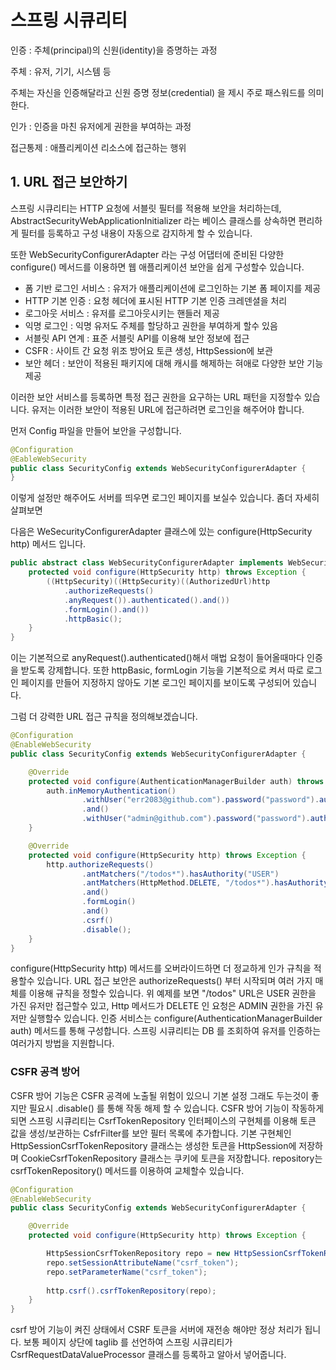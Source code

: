# 스프링 시큐리티
인증 : 주체(principal)의 신원(identity)을 증명하는 과정

주체 : 유저, 기기, 시스템 등

주체는 자신을 인증해달라고 신원 증명 정보(credential) 을 제시 주로 패스워드를 의미한다.

인가 : 인증을 마친 유저에게 권한을 부여하는 과정

접근통제 : 애플리케이션 리소스에 접근하는 행위

## 1. URL 접근 보안하기
스프링 시큐리티는 HTTP 요청에 서블릿 필터를 적용해 보안을 처리하는데,
AbstractSecurityWebApplicationInitializer 라는 베이스 클래스를 상속하면 편리하게 필터를 등록하고
구성 내용이 자동으로 감지하게 할 수 있습니다.

또한 WebSecurityConfigurerAdapter 라는 구성 어댑터에 준비된 다양한 configure() 메서드를 이용하면
웹 애플리케이션 보안을 쉽게 구성할수 있습니다.
* 폼 기반 로그인 서비스 : 유저가 애플리케이션에 로그인하는 기본 폼 페이지를 제공
* HTTP 기본 인증 : 요청 헤더에 표시된 HTTP 기본 인증 크레덴셜을 처리
* 로그아웃 서비스 : 유저를 로그아웃시키는 핸들러 제공
* 익명 로그인 : 익명 유저도 주체를 할당하고 권한을 부여하게 할수 있음
* 서블릿 API 연계 : 표준 서블릿 API를 이용해 보안 정보에 접근
* CSFR : 사이트 간 요청 위조 방어요 토큰 생성, HttpSession에 보관
* 보안 헤더 : 보안이 적용된 패키지에 대해 캐시를 해제하는 혀애로 다양한 보안 기능 제공

이러한 보안 서비스를 등록하면 특정 접근 권한을 요구하는 URL 패턴을 지정할수 있습니다.
유저는 이러한 보안이 적용된 URL에 접근하려면 로그인을 해주어야 합니다.

먼저 Config 파일을 만들어 보안을 구성합니다.    
```java
@Configuration
@EableWebSecurity
public class SecurityConfig extends WebSecurityConfigurerAdapter {
} 
```
이렇게 설정만 해주어도 서버를 띄우면 로그인 페이지를 보실수 있습니다. 좀더 자세히 살펴보면

다음은 WeSecurityConfigurerAdapter 클래스에 있는 configure(HttpSecurity http) 메서드 입니다.
```java
public abstract class WebSecurityConfigurerAdapter implements WebSecurityConfigurer<WebSecurity> {
    protected void configure(HttpSecurity http) throws Exception {
        ((HttpSecurity)((HttpSecurity)((AuthorizedUrl)http
            .authorizeRequests()
            .anyRequest()).authenticated().and())
            .formLogin().and())
            .httpBasic();
    }
}
```
이는 기본적으로 anyRequest().authenticated()해서 매법 요청이 들어올때마다 인증을 받도록 강제합니다.
또한 httpBasic, formLogin 기능을 기본적으로 켜서 따로 로그인 페이지를 만들어 지정하지 않아도 기본 로그인
페이지를 보이도록 구성되어 있습니다.

그럼 더 강력한 URL 접근 규칙을 정의해보겠습니다.
```java
@Configuration
@EnableWebSecurity
public class SecurityConfig extends WebSecurityConfigurerAdapter {

    @Override
    protected void configure(AuthenticationManagerBuilder auth) throws Exception {
        auth.inMemoryAuthentication()
                .withUser("err2083@github.com").password("password").authorities("USER")
                .and()
                .withUser("admin@github.com").password("password").authorities("USER", "ADMIN");
    }

    @Override
    protected void configure(HttpSecurity http) throws Exception {
        http.authorizeRequests()
                .antMatchers("/todos*").hasAuthority("USER")
                .antMatchers(HttpMethod.DELETE, "/todos*").hasAuthority("ADMIN")
                .and()
                .formLogin()
                .and()
                .csrf()
                .disable();
    }
}
```
configure(HttpSecurity http) 메서드를 오버라이드하면 더 정교하게 인가 규칙을 적용할수 있습니다.
URL 접근 보안은 authorizeRequests() 부터 시작되며 여러 가지 매체를 이용해 규칙을 정할수 있습니다.
위 예제를 보면 "/todos" URL은 USER 권한을 가진 유저만 접근할수 있고, Http 메서드가 DELETE 인 요청은
ADMIN 권한을 가진 유저만 실행할수 있습니다.
인증 서비스는 configure(AuthenticationManagerBuilder auth) 메서드를 통해 구성합니다.
스프링 시큐리티는 DB 를 조회하여 유저를 인증하는 여러가지 방법을 지원합니다.

### CSFR 공격 방어
CSFR 방어 기능은 CSFR 공격에 노출될 위험이 있으니 기본 설정 그래도 두는것이 좋지만 필요시 .disable() 를 통해 작동 해제 할 수 있습니다.
CSFR 방어 기능이 작동하게 되면 스프링 시큐리티는 CsrfTokenRepository 인터페이스의 구현체를 이용해 토큰 값을 생성/보관하는 CsfrFilter를
보안 필터 목록에 추가합니다. 기본 구현체인 HttpSessionCsrfTokenRepository 클래스는 생성한 토큰을 HttpSession에 저장하며
CookieCsrfTokenRepository 클래스는 쿠키에 토큰을 저장합니다. repository는 csrfTokenRepository() 메서드를 이용하여 
교체할수 있습니다. 
```java
@Configuration
@EnableWebSecurity
public class SecurityConfig extends WebSecurityConfigurerAdapter {

    @Override
    protected void configure(HttpSecurity http) throws Exception {

        HttpSessionCsrfTokenRepository repo = new HttpSessionCsrfTokenRepository();
        repo.setSessionAttributeName("csrf_token");
        repo.setParameterName("csrf_token");
        
        http.csrf().csrfTokenRepository(repo);
    }
}
```
csrf 방어 기능이 켜진 상태에서 CSRF 토큰을 서버에 재전송 해야만 정상 처리가 됩니다.
보통 페이지 상단에 taglib 를 선언하여 스프링 시큐리티가 CsrfRequestDataValueProcessor 클래스를 등록하고 
알아서 넣어줍니다.